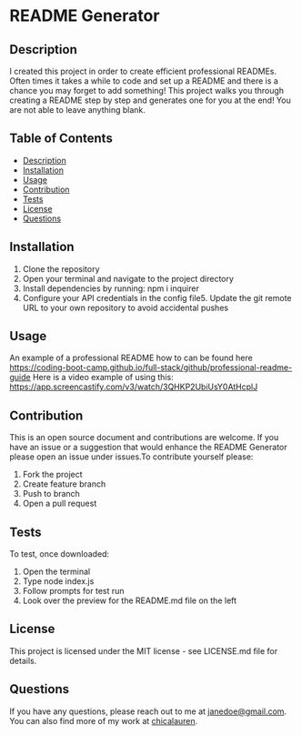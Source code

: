 
# README Generator 

## Description
I created this project in order to create efficient professional READMEs. Often times it takes a while to code and set up a README and there is a chance you may forget to add something! This project walks you through creating a README step by step and generates one for you at the end! You are not able to leave anything blank.

## Table of Contents
- [Description](#description)
- [Installation](#installation)
- [Usage](#usage)
- [Contribution](#contribution)
- [Tests](#tests)
- [License](#license)
- [Questions](#questions)

## Installation
1. Clone the repository
2. Open your terminal and navigate to the project directory
3. Install dependencies by running: npm i inquirer
4. Configure your API credentials in the config file5. Update the git remote URL to your own repository to avoid accidental pushes

## Usage
An example of a professional README how to can be found here https://coding-boot-camp.github.io/full-stack/github/professional-readme-guide
Here is a video example of using this: https://app.screencastify.com/v3/watch/3QHKP2UbiUsY0AtHcplJ

## Contribution
This is an open source document and contributions are welcome. If you have an issue or a suggestion that would enhance the README Generator please open an issue under issues.To contribute yourself please:
1. Fork the project
2. Create feature branch
3. Push to branch
4. Open a pull request 

## Tests
To test, once downloaded:
1. Open the terminal
2. Type node index.js
3. Follow prompts for test run
4. Look over the preview for the README.md file on the left

## License
This project is licensed under the MIT license - see LICENSE.md file for details.

## Questions
If you have any questions, please reach out to me at [janedoe@gmail.com](mailto:janedoe@gmail.com).
You can also find more of my work at [chicalauren](https://github.com/chicalauren).
  
